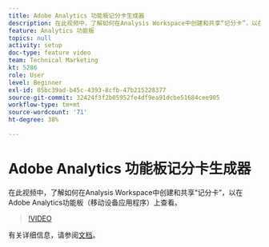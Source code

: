 ```yaml
---
title: Adobe Analytics 功能板记分卡生成器
description: 在此视频中，了解如何在Analysis Workspace中创建和共享“记分卡”，以在Adobe Analytics功能板（移动设备应用程序）上查看。
feature: Analytics 功能板
topics: null
activity: setup
doc-type: feature video
team: Technical Marketing
kt: 5286
role: User
level: Beginner
exl-id: 05bc39ad-b45c-4393-8cfb-47b215228377
source-git-commit: 32424f3f2b05952fe4df9ea91dcbe51684cee905
workflow-type: tm+mt
source-wordcount: '71'
ht-degree: 38%

---
```


# Adobe Analytics 功能板记分卡生成器

在此视频中，了解如何在Analysis Workspace中创建和共享“记分卡”，以在Adobe Analytics功能板（移动设备应用程序）上查看。

>[!VIDEO](https://video.tv.adobe.com/v/34544/?quality=12)

有关详细信息，请参阅[文档](https://docs.adobe.com/help/zh-Hans/analytics/analyze/mobapp/home.html)。
